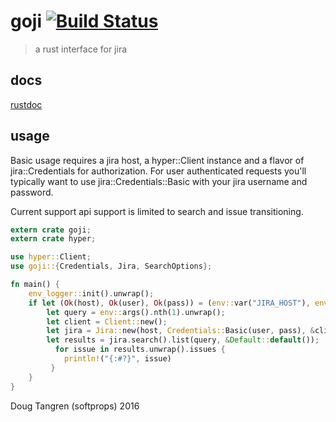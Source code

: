 # goji [![Build Status](https://travis-ci.org/softprops/goji.svg?branch=master)](https://travis-ci.org/softprops/goji)

> a rust interface for jira

## docs

[rustdoc](https://softprops.github.io/goji)

## usage

Basic usage requires a jira host, a hyper::Client instance and a flavor of jira::Credentials for authorization. For user authenticated requests you'll typically want to use jira::Credentials::Basic with your jira username and password.

Current support api support is limited to search and issue transitioning.

```rust
extern crate goji;
extern crate hyper;

use hyper::Client;
use goji::{Credentials, Jira, SearchOptions};

fn main() {
    env_logger::init().unwrap();
    if let (Ok(host), Ok(user), Ok(pass)) = (env::var("JIRA_HOST"), env::var("JIRA_USER"), env::var("JIRA_PASS")) {
        let query = env::args().nth(1).unwrap();
        let client = Client::new();
        let jira = Jira::new(host, Credentials::Basic(user, pass), &client);
        let results = jira.search().list(query, &Default::default());
          for issue in results.unwrap().issues {
            println!("{:#?}", issue)
         }
    }
}
```

Doug Tangren (softprops) 2016

